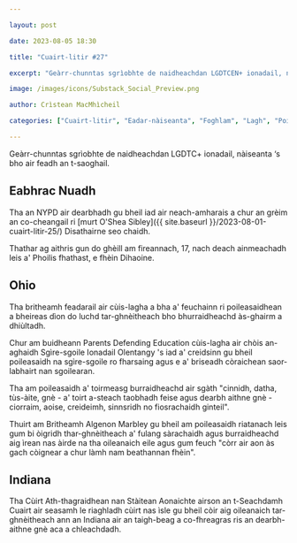 ```yaml
---

layout: post

date: 2023-08-05 18:30

title: "Cuairt-litir #27"

excerpt: "Geàrr-chunntas sgrìobhte de naidheachdan LGDTCEN+ ionadail, nàiseanta ‘s bho air feadh an t-saoghail."

image: /images/icons/Substack_Social_Preview.png

author: Crìstean MacMhìcheil

categories: ["Cuairt-litir", "Eadar-nàiseanta", "Foghlam", "Lagh", "Poileataigs"]

---
```


Geàrr-chunntas sgrìobhte de naidheachdan LGDTC+ ionadail, nàiseanta ‘s bho air feadh an t-saoghail.

## Eabhrac Nuadh

Tha an NYPD air dearbhadh gu bheil iad air neach-amharais a chur an grèim an co-cheangail ri [murt O'Shea Sibley]({{ site.baseurl }}/2023-08-01-cuairt-litir-25/) Disathairne seo chaidh.

Thathar ag aithris gun do ghèill am fireannach, 17, nach deach ainmeachadh leis a' Phoilis fhathast, e fhèin Dihaoine.

## Ohio

Tha britheamh feadarail air cùis-lagha a bha a' feuchainn ri poileasaidhean a bheireas dìon do luchd tar-ghnèitheach bho bhurraidheachd às-ghairm a dhiùltadh.

Chur am buidheann Parents Defending Education cùis-lagha air chòis an-aghaidh Sgìre-sgoile Ionadail Olentangy 's iad a' creidsinn gu bheil poileasaidh na sgìre-sgoile ro fharsaing agus e a' briseadh còraichean saor-labhairt nan sgoilearan.

Tha am poileasaidh a' toirmeasg burraidheachd air sgàth "cinnidh, datha,  tùs-àite, gnè - a' toirt a-steach taobhadh feise agus dearbh aithne gnè - ciorraim, aoise, creideimh, sinnsridh no fiosrachaidh ginteil".

Thuirt am Britheamh Algenon Marbley gu bheil am poileasaidh riatanach leis gum bi òigridh thar-ghnèitheach a' fulang sàrachaidh agus burraidheachd aig ìrean nas àirde na tha oileanaich eile agus gum feuch "còrr air aon às gach còignear a chur làmh nam beathannan fhèin".

## Indiana

Tha Cùirt Ath-thagraidhean nan Stàitean Aonaichte airson an t-Seachdamh Cuairt air seasamh le riaghladh cùirt nas ìsle gu bheil còir aig oileanaich tar-ghnèitheach ann an Indiana air an taigh-beag a co-fhreagras ris an dearbh-aithne gnè aca a chleachdadh.

